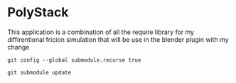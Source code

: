 # PolyStack
This application is a combination of all the require library for my diffirentional fricion simulation that will be use in the blender plugin with my change

```
git config --global submodule.recurse true
```

```
git submodule update
```
